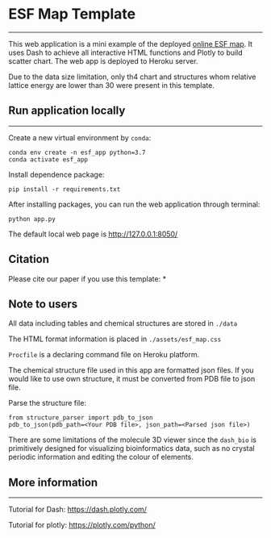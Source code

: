 # ESF Map Template
***
This web application is a mini example of the deployed [online ESF map](https://www.interactive-esf-maps.app/).
It uses Dash to achieve all interactive HTML functions and Plotly to build scatter chart.
The web app is deployed to Heroku server.

Due to the data size limitation, only th4 chart and structures whom relative lattice energy are lower than 30 were present in this template.

## Run application locally
***
Create a new virtual environment by ```conda```:

```
conda env create -n esf_app python=3.7
conda activate esf_app
```

Install dependence package:

```pip install -r requirements.txt```

After installing packages, you can run the web application through terminal:

```python app.py```

The default local web page is http://127.0.0.1:8050/

## Citation

Please cite our paper if you use this template:
*

## Note to users
All data including tables and chemical structures are stored in `./data`

The HTML format information is placed in `./assets/esf_map.css`

`Procfile` is a declaring command file on Heroku platform.

The chemical structure file used in this app are formatted json files. 
If you would like to use own structure, it must be converted from PDB file to json file.

Parse the structure file:
```
from structure_parser import pdb_to_json
pdb_to_json(pdb_path=<Your PDB file>, json_path=<Parsed json file>)
```
There are some limitations of the molecule 3D viewer 
since the ```dash_bio``` is primitively designed for visualizing bioinformatics data, 
such as no crystal periodic information and editing the colour of elements.

## More information
***
Tutorial for Dash:
https://dash.plotly.com/

Tutorial for plotly:
https://plotly.com/python/


